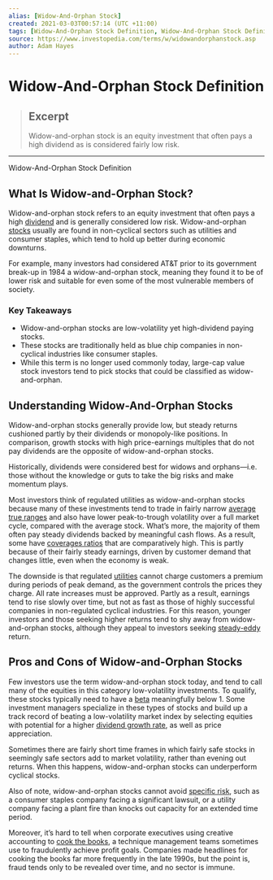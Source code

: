 ```yaml
---
alias: [Widow-And-Orphan Stock]
created: 2021-03-03T00:57:14 (UTC +11:00)
tags: [Widow-And-Orphan Stock Definition, Widow-And-Orphan Stock Definition]
source: https://www.investopedia.com/terms/w/widowandorphanstock.asp
author: Adam Hayes
---
```


# Widow-And-Orphan Stock Definition

> ## Excerpt
> Widow-and-orphan stock is an equity investment that often pays a high dividend as is considered fairly low risk.

---

Widow-And-Orphan Stock Definition
## What Is Widow-and-Orphan Stock?

Widow-and-orphan stock refers to an equity investment that often pays a high [dividend](https://www.investopedia.com/terms/d/dividend.asp) and is generally considered low risk. Widow-and-orphan [stocks](https://www.investopedia.com/terms/s/stock.asp) usually are found in non-cyclical sectors such as utilities and consumer staples, which tend to hold up better during economic downturns.

For example, many investors had considered AT&T prior to its government break-up in 1984 a widow-and-orphan stock, meaning they found it to be of lower risk and suitable for even some of the most vulnerable members of society.

### Key Takeaways

-   Widow-and-orphan stocks are low-volatility yet high-dividend paying stocks.
-   These stocks are traditionally held as blue chip companies in non-cyclical industries like consumer staples.
-   While this term is no longer used commonly today, large-cap value stock investors tend to pick stocks that could be classified as widow-and-orphan.

## Understanding Widow-And-Orphan Stocks

Widow-and-orphan stocks generally provide low, but steady returns cushioned partly by their dividends or monopoly-like positions. In comparison, growth stocks with high price-earnings multiples that do not pay dividends are the opposite of widow-and-orphan stocks.

Historically, dividends were considered best for widows and orphans—i.e. those without the knowledge or guts to take the big risks and make momentum plays.

Most investors think of regulated utilities as widow-and-orphan stocks because many of these investments tend to trade in fairly narrow [average true ranges](https://www.investopedia.com/terms/a/atr.asp) and also have lower peak-to-trough volatility over a full market cycle, compared with the average stock. What’s more, the majority of them often pay steady dividends backed by meaningful cash flows. As a result, some have [coverages ratios](https://www.investopedia.com/terms/c/coverageratio.asp) that are comparatively high. This is partly because of their fairly steady earnings, driven by customer demand that changes little, even when the economy is weak.

The downside is that regulated [utilities](https://www.investopedia.com/terms/u/utilities_sector.asp) cannot charge customers a premium during periods of peak demand, as the government controls the prices they charge. All rate increases must be approved. Partly as a result, earnings tend to rise slowly over time, but not as fast as those of highly successful companies in non-regulated cyclical industries. For this reason, younger investors and those seeking higher returns tend to shy away from widow-and-orphan stocks, although they appeal to investors seeking [steady-eddy](https://en.wikipedia.org/wiki/Steady_Eddy) return.

## Pros and Cons of Widow-and-Orphan Stocks

Few investors use the term widow-and-orphan stock today, and tend to call many of the equities in this category low-volatility investments. To qualify, these stocks typically need to have a [beta](https://www.investopedia.com/terms/b/beta.asp) meaningfully below 1. Some investment managers specialize in these types of stocks and build up a track record of beating a low-volatility market index by selecting equities with potential for a higher [dividend growth rate](https://www.investopedia.com/terms/s/specificrisk.asp), as well as price appreciation.

Sometimes there are fairly short time frames in which fairly safe stocks in seemingly safe sectors add to market volatility, rather than evening out returns. When this happens, widow-and-orphan stocks can underperform cyclical stocks.

Also of note, widow-and-orphan stocks cannot avoid [specific risk](https://www.investopedia.com/terms/s/specificrisk.asp), such as a consumer staples company facing a significant lawsuit, or a utility company facing a plant fire than knocks out capacity for an extended time period.

Moreover, it’s hard to tell when corporate executives using creative accounting to [cook the books](https://www.investopedia.com/terms/c/cookthebooks.asp), a technique management teams sometimes use to fraudulently achieve profit goals. Companies made headlines for cooking the books far more frequently in the late 1990s, but the point is, fraud tends only to be revealed over time, and no sector is immune.
